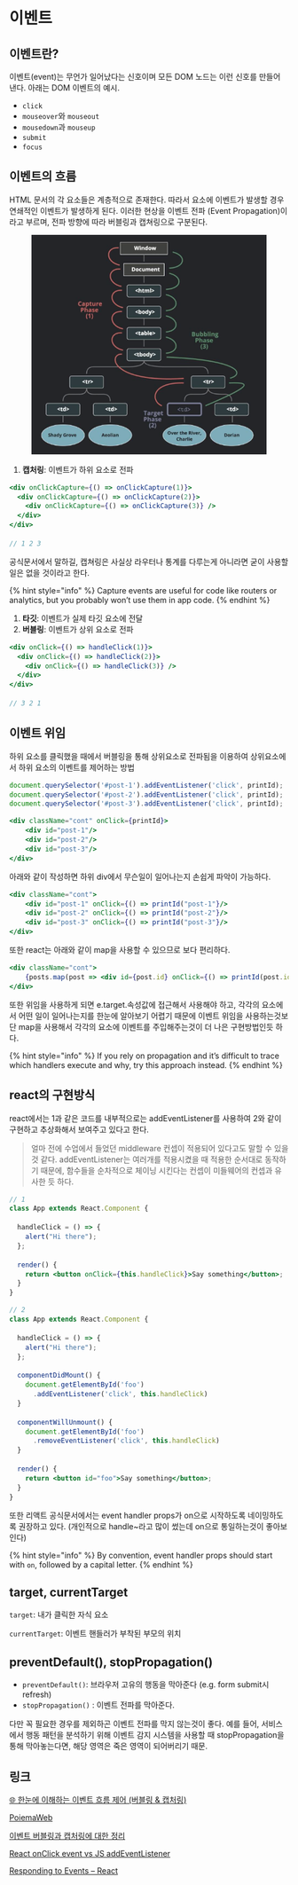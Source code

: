 # 이벤트

## 이벤트란?

이벤트(event)는 무언가 일어났다는 신호이며 모든 DOM 노드는 이런 신호를 만들어 낸다. 아래는 DOM 이벤트의 예시.

* `click`
* `mouseover`와 `mouseout`
* `mousedown`과 `mouseup`
* `submit`
* `focus`

## 이벤트의 흐름

HTML 문서의 각 요소들은 계층적으로 존재한다. 따라서 요소에 이벤트가 발생할 경우 연쇄적인 이벤트가 발생하게 된다. 이러한 현상을 이벤트 전파 (Event Propagation)이라고 부르며, 전파 방향에 따라 버블링과 캡쳐링으로 구분된다.

<figure><img src="../.gitbook/assets/Untitled (6).png" alt=""><figcaption></figcaption></figure>

1. **캡처링**: 이벤트가 하위 요소로 전파

```jsx
<div onClickCapture={() => onClickCapture(1)}>
  <div onClickCapture={() => onClickCapture(2)}>
    <div onClickCapture={() => onClickCapture(3)} />
  </div>
</div>

// 1 2 3
```

공식문서에서 말하길, 캡쳐링은 사실상 라우터나 통계를 다루는게 아니라면 굳이 사용할 일은 없을 것이라고 한다.

{% hint style="info" %}
Capture events are useful for code like routers or analytics, but you probably won’t use them in app code.
{% endhint %}

1. **타깃**: 이벤트가 실제 타깃 요소에 전달
2. **버블링**: 이벤트가 상위 요소로 전파

```jsx
<div onClick={() => handleClick(1)}>
  <div onClick={() => handleClick(2)}>
    <div onClick={() => handleClick(3)} />
  </div>
</div>

// 3 2 1
```

## 이벤트 위임

하위 요소를 클릭했을 때에서 버블링을 통해 상위요소로 전파됨을 이용하여 상위요소에서 하위 요소의 이벤트를 제어하는 방법

```jsx
document.querySelector('#post-1').addEventListener('click', printId);
document.querySelector('#post-2').addEventListener('click', printId);
document.querySelector('#post-3').addEventListener('click', printId);
```

```jsx
<div className="cont" onClick={printId}>
	<div id="post-1"/>
	<div id="post-2"/>
	<div id="post-3"/>
</div>
```

아래와 같이 작성하면 하위 div에서 무슨일이 일어나는지 손쉽게 파악이 가능하다.

```jsx
<div className="cont">
	<div id="post-1" onClick={() => printId("post-1"}/>
	<div id="post-2" onClick={() => printId("post-2"}/>
	<div id="post-3" onClick={() => printId("post-3"}/>
</div>
```

또한 react는 아래와 같이 map을 사용할 수 있으므로 보다 편리하다.

```jsx
<div className="cont">
	{posts.map(post => <div id={post.id} onClick={() => printId(post.id)}/>)}
</div>
```

또한 위임을 사용하게 되면 e.target.속성값에 접근해서 사용해야 하고, 각각의 요소에서 어떤 일이 일어나는지를 한눈에 알아보기 어렵기 때문에 이벤트 위임을 사용하는것보단 map을 사용해서 각각의 요소에 이벤트를 주입해주는것이 더 나은 구현방법인듯 하다.

{% hint style="info" %}
If you rely on propagation and it’s difficult to trace which handlers execute and why, try this approach instead.
{% endhint %}

## react의 구현방식

react에서는 1과 같은 코드를 내부적으로는 addEventListener를 사용하여 2와 같이 구현하고 추상화해서 보여주고 있다고 한다.

> 얼마 전에 수업에서 들었던 middleware 컨셉이 적용되어 있다고도 말할 수 있을 것 같다. addEventListener는 여러개를 적용시켰을 때 적용한 순서대로 동작하기 때문에, 함수들을 순차적으로 체이닝 시킨다는 컨셉이 미들웨어의 컨셉과 유사한 듯 하다.

```jsx
// 1
class App extends React.Component {

  handleClick = () => {
    alert("Hi there");
  };

  render() {
    return <button onClick={this.handleClick}>Say something</button>;
  }
}
```

```jsx
// 2
class App extends React.Component {

  handleClick = () => {
    alert("Hi there");
  };

  componentDidMount() {
    document.getElementById('foo')
      .addEventListener('click', this.handleClick)
  }

  componentWillUnmount() {
    document.getElementById('foo')
      .removeEventListener('click', this.handleClick)
  }

  render() {
    return <button id="foo">Say something</button>;
  }
}
```

또한 리액트 공식문서에서는 event handler props가 on으로 시작하도록 네이밍하도록 권장하고 있다. (개인적으로 handle\~라고 많이 썼는데 on으로 통일하는것이 좋아보인다)

{% hint style="info" %}
By convention, event handler props should start with `on`, followed by a capital letter.
{% endhint %}

## target, currentTarget

`target`: 내가 클릭한 자식 요소

`currentTarget`: 이벤트 핸들러가 부착된 부모의 위치

## preventDefault(), stopPropagation()

* `preventDefault()`: 브라우저 고유의 행동을 막아준다 (e.g. form submit시 refresh)
* `stopPropagation()` : 이벤트 전파를 막아준다.

다만 꼭 필요한 경우를 제외하곤 이벤트 전파를 막지 않는것이 좋다. 예를 들어, 서비스에서 행동 패턴을 분석하기 위해 이벤트 감지 시스템을 사용할 때 stopPropagation을 통해 막아놓는다면, 해당 영역은 죽은 영역이 되어버리기 때문.

## 링크

[🌐 한눈에 이해하는 이벤트 흐름 제어 (버블링 & 캡처링)](https://inpa.tistory.com/entry/JS-%F0%9F%93%9A-%EB%B2%84%EB%B8%94%EB%A7%81-%EC%BA%A1%EC%B3%90%EB%A7%81)

[PoiemaWeb](https://poiemaweb.com/js-event)

[이벤트 버블링과 캡처링에 대한 정리](https://velog.io/@tlatjdgh3778/%EC%9D%B4%EB%B2%A4%ED%8A%B8-%EB%B2%84%EB%B8%94%EB%A7%81%EA%B3%BC-%EC%BA%A1%EC%B2%98%EB%A7%81%EC%97%90-%EB%8C%80%ED%95%9C-%EC%A0%95%EB%A6%AC)

[React onClick event vs JS addEventListener](https://linguinecode.com/post/react-onclick-event-vs-js-addeventlistener)

[Responding to Events – React](https://react.dev/learn/responding-to-events)
